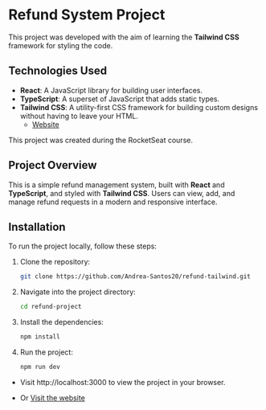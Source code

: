 # Refund System Project

This project was developed with the aim of learning the **Tailwind CSS** framework for styling the code.

## Technologies Used
- **React**: A JavaScript library for building user interfaces.
- **TypeScript**: A superset of JavaScript that adds static types.
- **Tailwind CSS**: A utility-first CSS framework for building custom designs without having to leave your HTML.
  - <a href="https://tailwindcss.com/" target="_blank">Website</a>
    
This project was created during the RocketSeat course.

## Project Overview
This is a simple refund management system, built with **React** and **TypeScript**, and styled with **Tailwind CSS**. Users can view, add, and manage refund requests in a modern and responsive interface.

## Installation

To run the project locally, follow these steps:

1. Clone the repository:
   ```bash
   git clone https://github.com/Andrea-Santos20/refund-tailwind.git
2. Navigate into the project directory:
   ```bash
   cd refund-project
3. Install the dependencies:
   ```bash
   npm install
4. Run the project:
   ```bash
   npm run dev

- Visit http://localhost:3000 to view the project in your browser.

 - Or <a href="https://refund-system.vercel.app/" target="_blank">Visit the website</a> 

